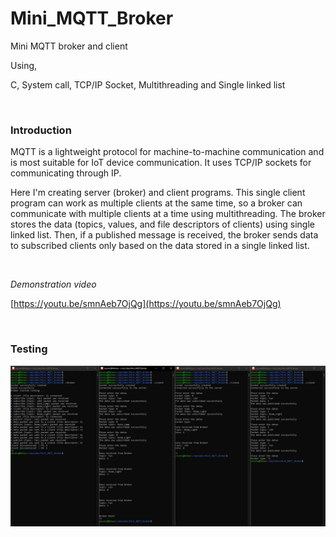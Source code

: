 # Mini_MQTT_Broker
Mini MQTT broker and client

Using,

C, System call, TCP/IP Socket, Multithreading and Single linked list

&nbsp;

### Introduction
MQTT is a lightweight protocol for machine-to-machine communication and is most suitable for IoT device communication. It uses TCP/IP sockets for communicating through IP.

Here I'm creating server (broker) and client programs. This single client program can work as multiple clients at the same time, so a broker can communicate with multiple clients at a time using multithreading. The broker stores the data (topics, values, and file descriptors of clients) using single linked list. Then, if a published message is received, the broker sends data to subscribed clients only based on the data stored in a single linked list.

&nbsp;

*Demonstration video*

[https://youtu.be/smnAeb7OjQg](https://youtu.be/smnAeb7OjQg)

&nbsp;

### Testing

![image_1](https://github.com/micro9997/Mini_MQTT_Broker/blob/master/images/image_1.png)


&nbsp;
